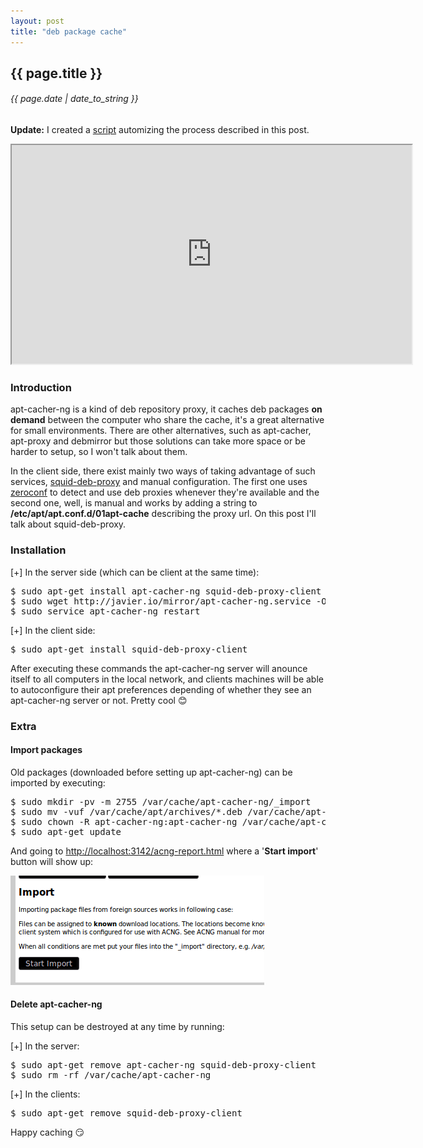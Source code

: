 ```yaml
---
layout: post
title: "deb package cache"
---
```


## {{ page.title }}

###### {{ page.date | date_to_string }}

**Update:** I created a [script](https://raw.github.com/chilicuil/learn/master/sh/is/apt-proxy) automizing the process described in this post.

<iframe class="showterm" src="http://showterm.io/cfdfdda6da61dad9d9d5e" width="640" height="350">&nbsp;</iframe> 

### Introduction

apt-cacher-ng is a kind of deb repository proxy, it caches deb packages **on demand** between the computer who share the cache, it's a great alternative for small environments. There are other alternatives, such as apt-cacher, apt-proxy and debmirror but those solutions can take more space or be harder to setup, so I won't talk about them.

In the client side, there exist mainly two ways of taking advantage of such services, [squid-deb-proxy](https://launchpad.net/squid-deb-proxy) and manual configuration. The first one uses [zeroconf](http://avahi.org/) to detect and use deb proxies whenever they're available and the second one, well, is manual and works by adding a string to **/etc/apt/apt.conf.d/01apt-cache** describing the proxy url. On this post I'll talk about squid-deb-proxy.

### Installation

&#91;+&#93; In the server side (which can be client at the same time):

<pre class="sh_sh">
$ sudo apt-get install apt-cacher-ng squid-deb-proxy-client
$ sudo wget http://javier.io/mirror/apt-cacher-ng.service -O /etc/avahi/services/apt-cacher-ng.service
$ sudo service apt-cacher-ng restart
</pre>

&#91;+&#93; In the client side:

<pre class="sh_sh">
$ sudo apt-get install squid-deb-proxy-client
</pre>

After executing these commands the apt-cacher-ng server will anounce itself to all computers in the local network, and clients machines will be able to autoconfigure their apt preferences depending of whether they see an apt-cacher-ng server or not. Pretty cool &#128522;

### Extra

#### Import packages

Old packages (downloaded before setting up apt-cacher-ng) can be imported by executing:

<pre class="sh_sh">
$ sudo mkdir -pv -m 2755 /var/cache/apt-cacher-ng/_import
$ sudo mv -vuf /var/cache/apt/archives/*.deb /var/cache/apt-cacher-ng/_import/
$ sudo chown -R apt-cacher-ng:apt-cacher-ng /var/cache/apt-cacher-ng/_import
$ sudo apt-get update
</pre>

And going to <http://localhost:3142/acng-report.html> where a '**Start import**' button will show up:

**[![](/assets/img/57.png)](/assets/img/57.png)**

#### Delete apt-cacher-ng

This setup can be destroyed at any time by running:

&#91;+&#93; In the server:

<pre class="sh_sh">
$ sudo apt-get remove apt-cacher-ng squid-deb-proxy-client
$ sudo rm -rf /var/cache/apt-cacher-ng
</pre>

&#91;+&#93; In the clients:

<pre class="sh_sh">
$ sudo apt-get remove squid-deb-proxy-client
</pre>

Happy caching &#128527;
